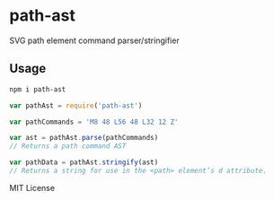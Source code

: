 # path-ast

SVG path element command parser/stringifier

## Usage

```bash
npm i path-ast
```

```js
var pathAst = require('path-ast')

var pathCommands = 'M8 48 L56 48 L32 12 Z'

var ast = pathAst.parse(pathCommands)
// Returns a path command AST

var pathData = pathAst.stringify(ast)
// Returns a string for use in the <path> element’s d attribute.
```

MIT License

